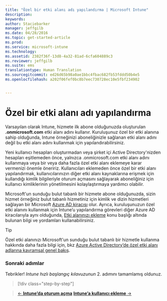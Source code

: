 ```yaml
---
title: "Özel bir etki alanı adı yapılandırma | Microsoft Intune"
description: 
keywords: 
author: Staciebarker
manager: jeffgilb
ms.date: 04/28/2016
ms.topic: get-started-article
ms.prod: 
ms.service: microsoft-intune
ms.technology: 
ms.assetid: 2382f36f-13d8-4a32-81ad-6cfa604889c3
ms.reviewer: jeffgilb
ms.suite: ems
translationtype: Human Translation
ms.sourcegitcommit: ed26d65b98a0ae1bbc4fbac682fb53fddd50b4e5
ms.openlocfilehash: a202f06fef0bc8b7eec730728ec10e5fbf234902


---
```



# Özel bir etki alanı adı yapılandırma

Varsayılan olarak Intune, hizmete ilk abone olduğunuzda oluşturulan **<domain>.onmicrosoft.com** etki alanı adını kullanır. Kuruluşunuz özel bir etki alanına sahip olduğunda, Intune örneğinizi aboneliğinizle sağlanan etki alanı adını değil bu etki alanı adını kullanmak için yapılandırabilirsiniz.

Yeni kullanıcı hesapları oluşturmadan veya şirket içi Active Directory'nizden hesapları eşitlemeden önce, yalnızca .onmicrosoft.com etki alanı adını kullanmaya veya bir veya daha fazla özel etki alanı eklemeye karar vermenizi önemle öneririz. Kullanıcıları eklemeden önce özel bir etki alanı yapılandırmak, kullanıcılarınızın diğer etki alanı kaynaklarına erişmek için kullandığı kimlik bilgileriyle oturum açmasını sağlayarak aboneliğiniz için kullanıcı kimliklerinin yönetilmesini kolaylaştırmaya yardımcı olabilir.

Microsoft'un sunduğu bulut tabanlı bir hizmete abone olduğunuzda, sizin hizmet örneğiniz bulut tabanlı hizmetiniz için kimlik ve dizin hizmetleri sağlayan bir Microsoft [Azure AD kiracısı](http://technet.microsoft.com/library/jj573650.aspx#BKMK_WhatIsAnAzureADTenant) olur. Ayrıca, kuruluşunuzun özel etki alanını kullanmak için Intune’u yapılandırma görevleri diğer Azure AD kiracılarıyla aynı olduğunda, [Etki alanınızı ekleme](https://azure.microsoft.com/documentation/articles/active-directory-add-domain/) konu başlığı altında bulunan bilgi ve yordamları kullanabilirsiniz.

> [!TIP]
> Özel etki alanınızı Microsoft'un sunduğu bulut tabanlı bir hizmetle kullanma hakkında daha fazla bilgi için, bkz [Azure Active Directory’de özel etki alanı adlarına kavramsal genel bakış](https://azure.microsoft.com/documentation/articles/active-directory-add-domain-concepts/).

### Sonraki adımlar
Tebrikler! *Intune hızlı başlangıç kılavuzunun* 2. adımını tamamlamış oldunuz.

>[!div class="step-by-step"]

>[&larr; **Intune’da oturum açma**](.\start-with-a-paid-subscription-to-microsoft-intune-step-1.md)     [**Intune’a kullanıcı ekleme** &rarr;](.\start-with-a-paid-subscription-to-microsoft-intune-step-3.md)  



<!--HONumber=Jun16_HO4-->


